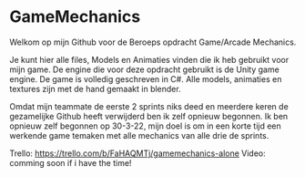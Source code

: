 # GameMechanics

Welkom op mijn Github voor de Beroeps opdracht Game/Arcade Mechanics.

Je kunt hier alle files, Models en Animaties vinden die ik heb gebruikt voor mijn game. De engine die voor deze opdracht gebruikt is de Unity game engine. De game is volledig geschreven in C#. Alle models, animaties en textures zijn met de hand gemaakt in blender.

Omdat mijn teammate de eerste 2 sprints niks deed en meerdere keren de gezamelijke Github heeft verwijderd ben ik zelf opnieuw begonnen. Ik ben opnieuw zelf begonnen op 30-3-22, mijn doel is om in een korte tijd een werkende game temaken met alle mechanics van alle drie de sprints.

Trello: https://trello.com/b/FaHAQMTj/gamemechanics-alone
Video: comming soon if i have the time!